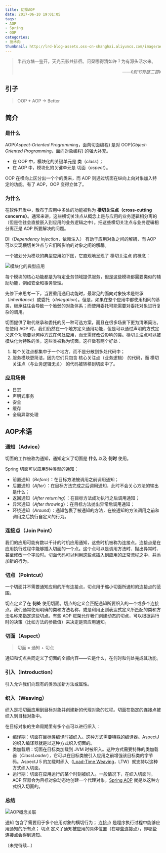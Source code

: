 ```yaml
---
title: 初探AOP
date: 2017-06-10 19:01:05
tags:
- AOP
- Spring
- OOP
categories:
- 技术向
thumbnail: http://lrd-blog-assets.oss-cn-shanghai.aliyuncs.com/image/aop_oop_better.png
---
```


> 半亩方塘一鉴开，天光云影共徘徊。问渠哪得清如许？为有源头活水来。
> <div style="text-align:right"><p>——《<cite>观书有感二首</cite>》</p></div>

## 引子

> OOP + AOP -> Better

## 简介

### 是什么

AOP(*Aspect-Oriented Programming*，面向切面编程) 是对 OOP(*Object-Oriented Programming*，面向对象编程) 的强大补充。

- 在 OOP 中，模块化的关键单元是 类（*class*）；
- 在 AOP 中，模块化的关键单元是 切面（*aspect*）。

OOP 在横向上区分出一个个的类来，而 AOP 则通过切面在纵向上向对象加入特定的功能。有了 AOP，OOP 变得立体了。

### 为什么

在软件开发中，散布于应用中多处的功能被称为 **横切关注点（cross-cutting concerns）**。通常来讲，这些横切关注点从概念上是与应用的业务逻辑相分离的（但是往往会直接嵌入到应用的业务逻辑之中）。把这些横切关注点与业务逻辑相分离正是 AOP 所要解决的问题。

DI（*Dependency Injection*，依赖注入） 有助于应用对象之间的解耦，而 AOP 可以实现横切关注点与它们所影响的对象之间的解耦。

一个被划分为模块的典型应用如下图，它直观地呈现了 横切关注点 的概念：

![模块化的典型应用](http://lrd-blog-assets.oss-cn-shanghai.aliyuncs.com/image/aop_use.png)

每个模块的核心功能都是为特定业务领域提供服务，但是这些模块都需要类似的辅助功能，例如安全和事务管理。

先停下来思考一下，当要重用通用功能时，最常见的面向对象技术是继承（*inheritance*）或委托（*delegation*）。但是，如果在整个应用中都使用相同的基类，继承往往会导致一个脆弱的对象体系；而使用委托可能需要对委托对象进行复杂的调用。

切面提供了取代继承和委托的另一种可选方案，而且在很多场景下更为清晰简洁。
在使用 AOP 时，我们仍然在一个地方定义通用功能，但是可以通过声明的方式定义这个功能要以何种方式在何处应用，而无需修改受影响的类。横切关注点可以被模块化为特殊的类，这些类被称为切面。这样做有两个好处：
1. 每个关注点都集中于一个地方，而不是分散到多处代码中；
2. 服务模块更简洁，因为它们只包含 核心关注点（业务逻辑） 的代码，而 横切关注点（与业务逻辑无关） 的代码被转移到切面中了。

### 应用场景

- 日志
- 声明式事务
- 安全
- 缓存
- 全局异常处理

## AOP术语

### 通知（Advice）

切面的工作被称为通知，通知定义了切面是 **什么** 以及 **何时** 使用。

Spring 切面可以应用5种类型的通知：
- 前置通知（*Before*）：在目标方法被调用之前调用通知；
- 后置通知（*After*）：在目标方法完成之后调用通知，此时不会关心方法的输出是什么；
- 返回通知（*After returning*）：在目标方法成功执行之后调用通知；
- 异常通知（*After throwing*）：在目标方法抛出异常后调用通知；
- 环绕通知（*Around*）：通知包裹了被通知的方法，在被通知的方法调用之前和调用之后执行自定义的行为。

### 连接点（Join Point）

我们的应用可能有数以千计的时机应用通知，这些时机被称为连接点。连接点是在应用执行过程中能够插入切面的一个点。这个点可以是调用方法时、抛出异常时、甚至修改一个字段时。切面代码可以利用这些点插入到应用的正常流程之中，并添加新的行为。

### 切点（Pointcut）

一个切面并不需要通知应用的所有连接点，切点用于缩小切面所通知的连接点的范围。

切点定义了在 **何处** 使用切面。切点的定义会匹配通知所要织入的一个或多个连接点。我们通常使用明确的类和方法名称，或是利用正则表达式定义所匹配的类和方法名称来指定这些切点。有些 AOP 框架允许我们创建动态的切点，可以根据运行时的决策（比如方法的参数值）来决定是否应用通知。

### 切面（Aspect）

> 切面 = 通知 + 切点

通知和切点共同定义了切面的全部内容——它是什么，在何时和何处完成其功能。

### 引入（Introduction）

引入允许我们向现有的类添加新方法或属性。

### 织入（Weaving）

织入是把切面应用到目标对象并创建新的代理对象的过程。切面在指定的连接点被织入到目标对象中。

在目标对象的生命周期里有多个点可以进行织入：
- 编译期：切面在目标类编译时被织入。这种方式需要特殊的编译器。AspectJ 的织入编译器就是以这种方式织入切面的。
- 类加载期：切面在目标类加载到 JVM 时被织入。这种方式需要特殊的类加载器（*ClassLoader*），它可以在目标类被引入应用之前增强该目标类的字节码。AspectJ 5 的加载时织入（[Load-Time Weaving](https://eclipse.org/aspectj/doc/released/devguide/ltw.html)，LTW）就支持以这种方式织入切面。
- 运行期：切面在应用运行的某个时刻被织入。一般情况下，在织入切面时，AOP 容器会为目标对象动态地创建一个代理对象。[Spring AOP](https://docs.spring.io/spring/docs/current/spring-framework-reference/html/aop.html#aop-introduction-proxies) 就是以这种方式织入切面的。

### 总结

![AOP概念关联](http://lrd-blog-assets.oss-cn-shanghai.aliyuncs.com/image/aop_concept_relation.png)

通知 包含了需要用于多个应用对象的横切行为；
连接点 是程序执行过程中能够应用通知的所有点；
切点 定义了通知被应用的具体位置（在哪些连接点），即哪些连接点会得到通知。

（未完待续...）
